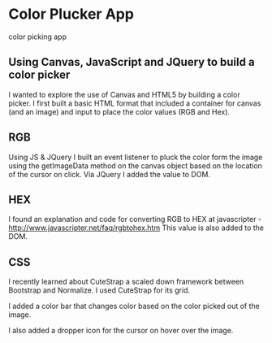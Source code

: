 # Color Plucker App
color picking app

## Using Canvas, JavaScript and JQuery to build a color picker
I wanted to explore the use of Canvas and HTML5 by building a color picker. I first built a basic HTML format that included a container for canvas (and an image) and input to place the color values (RGB and Hex).

## RGB
Using JS & JQuery I built an event listener to pluck the color form the image using the getImageData method on the canvas object based on the location of the cursor on click. Via JQuery I added the value to DOM.

## HEX
I found an explanation and code for converting RGB to HEX at javascripter - http://www.javascripter.net/faq/rgbtohex.htm
This value is also added to the DOM.

## CSS
I recently learned about CuteStrap a scaled down framework between Bootstrap and Normalize. I used CuteStrap for its grid.

I added a color bar that changes color based on the color picked out of the image.

I also added a dropper icon for the cursor on hover over the image.    
